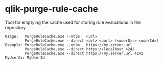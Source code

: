 # qlik-purge-rule-cache

Tool for emptying the cache used for storing rule evaluations in the repository.

```
Usage:   PurgeRuleCache.exe --ntlm   <url>
         PurgeRuleCache.exe --direct <url> <port> [<userDir> <userId>]
Example: PurgeRuleCache.exe --ntlm   https://my.server.url
         PurgeRuleCache.exe --direct https://localhost 4242
         PurgeRuleCache.exe --direct https://my.server.url 4242 MyUserDir MyUserId
```
